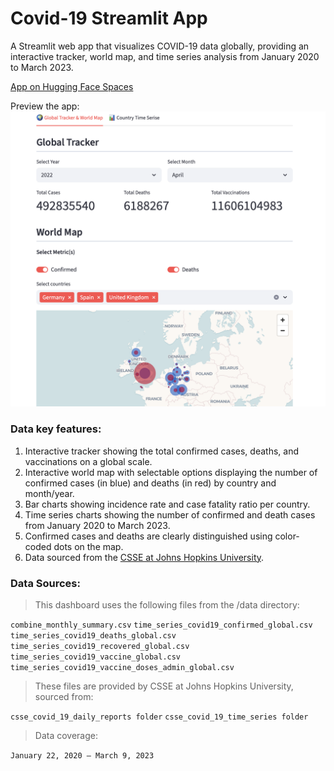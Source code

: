 # Covid-19 Streamlit App

A Streamlit web app that visualizes COVID-19 data globally, providing an interactive tracker, world map, and time series analysis from  January 2020 to March 2023.
 
[App on Hugging Face Spaces](https://huggingface.co/spaces/Bei007/Covid-19-dashboard) 

Preview the app: ![preview](streamlit_app_preview.png) 



### Data key features:

1. Interactive tracker showing the total confirmed cases, deaths, and vaccinations on a global scale.
2. Interactive world map with selectable options displaying the number of confirmed cases (in blue) and deaths (in red) by country and month/year.
3. Bar charts showing incidence rate and case fatality ratio per country.
4. Time series charts showing the number of confirmed and death cases from January 2020 to March 2023.
5. Confirmed cases and deaths are clearly distinguished using color-coded dots on the map.
6. Data sourced from the [CSSE at Johns Hopkins University](https://github.com/CSSEGISandData/COVID-19/tree/master/csse_covid_19_data).

### Data Sources:

> This dashboard uses the following files from the /data directory:

`combine_monthly_summary.csv`
`time_series_covid19_confirmed_global.csv`
`time_series_covid19_deaths_global.csv`
`time_series_covid19_recovered_global.csv`
`time_series_covid19_vaccine_global.csv`
`time_series_covid19_vaccine_doses_admin_global.csv`

> These files are provided by CSSE at Johns Hopkins University, sourced from:

`csse_covid_19_daily_reports folder`
`csse_covid_19_time_series folder`

> Data coverage:
> 
`January 22, 2020 – March 9, 2023`
